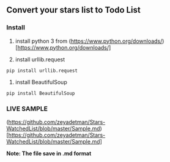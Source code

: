 ## Convert your stars list to Todo List

### Install

1. install python 3 from (https://www.python.org/downloads/)[https://www.python.org/downloads/]

1. install urllib.request

``` pip install urllib.request ```

1. install BeautifulSoup

``` pip install BeautifulSoup ```

### LIVE SAMPLE
(https://github.com/zeyadetman/Stars-WatchedList/blob/master/Sample.md)[https://github.com/zeyadetman/Stars-WatchedList/blob/master/Sample.md]

__Note: The file save in .md format__
